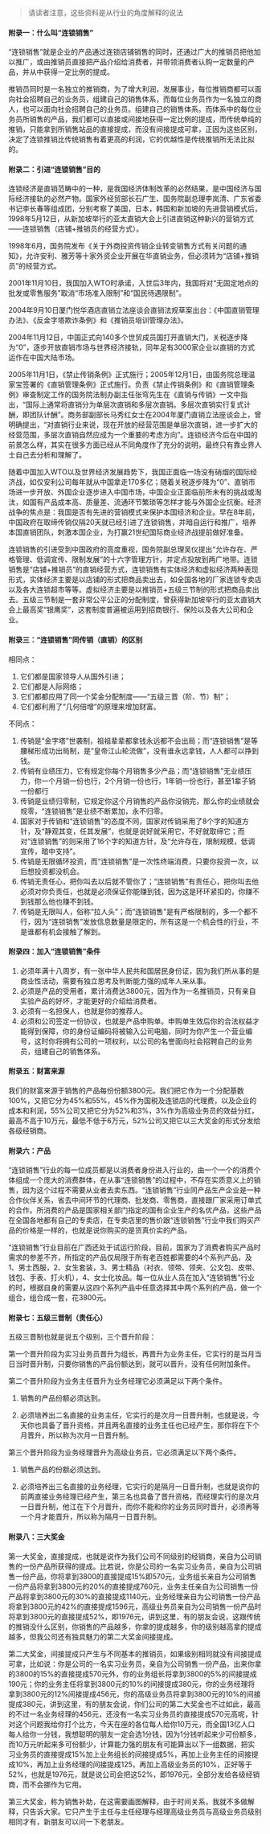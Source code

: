 > 请读者注意，这些资料是从行业的角度解释的说法

#### 附录一：什么叫“连锁销售”

“连锁销售”就是企业的产品通过连锁店铺销售的同时，还通过广大的推销员把他加以推广，或由推销员直接把产品介绍给消费者，并带领消费者认购一定数量的产品，并从中获得一定比例的提成。

推销员同时是一名独立的推销商，为了增大利润，发展事业，每位推销商都可以面向社会招聘自己的业务员，组建自己的销售体系，而每位业务员作为一名独立的商人，也可以面向社会招聘自己的业务员。组建自己的销售体系。而体系中的每位业务员所销售的产品，我们都可以直接或间接地获得一定比例的提成，而传统单纯的推销，只能拿到所销售站品的直接提成，而没有间接提成可拿，正因为这些区别，决定了连锁推销比传统销售有着更高的利润，它的优越性是传统推销所无法比拟的。

#### 附录二：引进“连锁销售”目的

连锁经济是直销范畴中的一种，是我国经济体制改革的必然结果，是中国经济与国际经济接轨的必然产物。国家外经贸部长石广生、国务院副总理李岚清、广东省委书记李长春等组成团，分别考察了美国，日本，韩国和新加坡的先进营销模式后，1998年5月12日，从新加坡举行的亚太直销大会上引进直销这种新兴的营销方式——连锁销售（店铺+推销员的经营方式）。

1998年6月，国务院发布《关于外商投资传销企业转变销售方式有关问题的通知》，允许安利、雅芳等十家外资企业开展在华直销业务，但必须转为“店铺+推销员”的经营方式。

2001年11月10日，我国加入WTO时承诺，入世后3年内，我国将对“无固定地点的批发或零售服务”取消“市场准入限制”和“国民待遇限制”。

2004年9月10日厦门悦华酒店直销立法座谈会直销法规草案出台：《中国直销管理办法》、《反金字塔欺诈条例》和《推销员培训管理办法》。

2004年11月12日，中国正式向140多个世贸成员国打开直销大门，关税逐步降为“0”，逐步开放直销市场与世界经济接轨，同年足有3000家企业以直销的方式运作在中国大陆市场。

2005年11月1日，《禁止传销条例》正式施行；2005年12月1日，由国务院总理温家宝签署的《直销管理条例》正式施行。负责《禁止传销条例》和《直销管理条例》审查制定工作的国务院法制办副主任张穹先生在《直销与传销》一文中指出，“国际上通常将直销分为单层次直销和多层次直销。多层次直销实行复式计酬，即团队计酬”。商务部副部长马秀红女士在2004年厦门直销立法座谈会上，曾明确提出，“对直销行业来说，现在开放的经营范围是单层次直销，进一步扩大的经营范围，多层次直销自然应成为一个重要的考虑方向”。连锁经济今后在中国的前景怎么样，其实在很多方面已经从不同角度作了充分的说明，最终只有靠业界人士自己去分析和理解了。

随着中国加入WTO以及世界经济发展趋势下，我国正面临一场没有硝烟的国际经济战，如仅安利公司每年就从中国拿走170多亿；随着关税逐步降为“0”、直销市场进一步开放、外国企业逐步进入中国市场，中国企业正面临前所未有的挑战或淘汰，如国有产品成本高、质量差、流通环节繁琐等怎样才能与外国企业抗衡。经济战争的焦点是：我国是否有先进的营销模式来保护本国经济和企业。早在8年前，中国政府在取缔传销仅隔20天就已经引进了连锁销售，并暗自运行和推广，培养本国直销团队，刺激本国企业，为打赢21世纪国际商业经济战提前做好准备。

连锁销售的引进受到中国政府的高度重视，国务院副总理吴仪提出“允许存在、严格管理、低调宣传、限制发展”的十六字管理方针，并定点投放到两广地带。连锁销售是“店铺+推销员”的直销经营方式，连锁销售有实体经济和虚拟经济两种表现形式，实体经济主要是以店铺的形式把商品卖出去，如全国各地的厂家连锁专卖店以及各大连锁超市等等。虚拟经济主要是以推销员+五级三节制的形式把商品卖出去。五级三节制是一套非常公平公正的分配制度，曾获得新加坡举行的亚太直销大会上最高奖“银鹰奖”，这套制度普遍被运用到招商银行、保险以及各大公司和企业。

#### 附录三：“连锁销售”同传销（直销）的区别

相同点：

1. 它们都是国家领导人从国外引进；
2. 它们都是人际网络；
3. 它们都都应用了同一个奖金分配制度——“五级三晋（阶、节）制”；
4. 它们都利用了“几何倍增”的原理来增加财富。

不同点：

1. 传销是“金字塔”世袭制，祖祖辈辈都拿钱永远都不会出局；而“连锁销售”是等腰梯形成功出局制，是“皇帝江山轮流做”，没有谁永远拿钱，人人都可以挣到钱。
2. 传销有业绩压力，它有规定你每个月销售多少产品；而“连锁销售”无业绩压力，你一个月销一份也行，2个月销一份也行，1年销一份也行，甚至1辈子销一份都行
3. 传销是业绩归零制，它规定你这个月销售的产品你没销完，那么你的业绩就会规零，“连锁销售”是业绩不断累加，永不归零。
4. 国家对于传销和“连锁销售”的态度不同，国家对传销采用了8个字的知道方针，及“静观其变，任其发展”，也就是说好就采用它，不好就取缔它；而对“连锁销售”的则采用了16个字的知道方针，及“允许存在，限制规模，低调宣传，暗中支持”。
5. 传销是无限循环投资，而“连锁销售”是一次性终端消费，只要你投资一次，以后想投资都没机会。
6. 传销无责任心，把你叫去以后就不管你了；“连锁销售”有责任心，把你叫去他必须对你负责任，也就是必须保证你能赚到钱，因为这是环环紧扣的，你赚不到钱那么他也赚不到钱。
7. 传销是无限叫人，俗称“拉人头”；而“连锁销售”是有严格限制的，多一个都不行，因为“连锁销售”发放信息数量是限定的，所有这是一个机会性的行业，不是谁都有机会接触了解到。

#### 附录四：加入“连锁销售”条件

1. 必须年满十八周岁，有一张中华人民共和国居民身份证，因为我们所从事的是商业性活动，需要有独立思考及判断能力强的成年人来从事。
2. 必须是产品的受用者，累计消费达3800元，因为作为一名推销员，只有亲自实验产品的好坏，才能更好的介绍给消费者。
3. 必须有一名担保人，也就是你的推荐人。
4. 必须和公司签定一份协议，也就是产品申购单。申购单生效后你的合法权益才能得到保障，你的身份证编码将被输入公司电脑，同时为你产生一个营业编号，这时你将拥有公司的一项权利，以公司的名誉面向社会招聘自己的业务员，组建自己的销售体系。

#### 附录五：财富来源

我们的财富来源于销售的产品每份份额3800元。我们把它作为一个分配基数100%，又把它分为45%和55%，45%作为国税及连锁店的代理费，以及企业的成本和利润，55%公司又把它分为52%和3%，3%作为高级业务员的效益分红，最高不高于10万元，最低不低于6万元，52%公司又把它以三大奖金的形式分发给各级经销商。

#### 附录六：产品

“连锁销售”行业的每一位成员都是以消费者身份进入行业的，由一个一个的消费个体组成一个庞大的消费群体，在从事“连锁销售”的过程中，不存在实质意义上的销售，因为这个过程不需要从业者去卖东西。“连锁销售”行业同产品生产企业是一种合作伙伴关系，省去中间环节的代理商、批发商、零售商，直接跟厂家采用订单式的合作。所消费的产品是国家相关部门指定的国有企业生产的名优产品，这些产品在全国各地都有自己的专卖店，在专卖店里的售价跟“连锁销售”行业中我们购买产品的价格是一样的，也就是说你购买的是货真价实的产品。

“连锁销售”行业目前在广西还处于试运行阶段，目前，国家为了消费者购买产品时需求的参差不齐，所指定的产品仅局限于所有老百姓都需要的4个系列产品，及1、男士西服，2、女生套装，3、男士精品（衬衣、领带、领夹、公文包、皮带、钱包、手表、打火机），4、女士化妆品。每一位从业人员在加入“连锁销售”行业的时，根据自身的需要从这四个系列产品中任意选择其中两个系列的产品，做一个组合，组合成一套，花3800元。

#### 附录七：五级三晋制（责任心）

五级三晋制也就是说五个级别，三个晋升阶段：

第一个晋升阶段为实习业务员晋升为组长，再晋升为业务主任，它实行的是当月当日当时晋升制，只要你销售的产品份额达到，就可以晋升，没有任何附加条件。

第二个晋升阶段为业务主任晋升为业务经理它必须满足以下两个条件。

1. 销售的产品份额必须达到。

2. 必须培养出二名直接的业务主任，它实行的是次月一日晋升制，也就是说，今天你也具备了晋升资格，并且两名直接的业务主任也已经产生，那你将在下个月晋升，所以称为次月一日晋升制。

第三个晋升阶段为业务经理晋升为高级业务员，它必须满足以下两个条件。

1. 销售产品的份额必须达到。

2. 必须培养出三名直接的业务经理，它实行的是隔月一日晋升制，也就是说你的前两直接业务经理已经产生，第三名也具备了晋升资格，而经理实行的是次月一日晋升制，他江在下个月晋升，而你不能和你的业务员同时晋升，必须再等一个月才能晋升，所以称为隔月一日晋升制。

#### 附录八：三大奖金

第一大奖金，直接提成，也就是说作为我们公司不同级别的经销商，亲自为公司销售的一份产品所获得的提成。比若说，你是公司的一名实习业务员，亲自为公司销售一份产品，你将拿到3800的直接提成15%即570元，业务组长亲自为公司销售一份产品将拿到3800元的20%的直接提成760元，业务主任亲自为公司销售一份产品将拿到3800元的30%的直接提成1140元，业务经理亲自为公司销售一份产品将拿到3800元的42%的直接提成1596元，高级业务员亲自为公司销售一份产品时将拿到3800元的直接提成52%，即1976元，讲到这里，有的朋友会说，这跟传统的推销没什么区别，你销售的产品越多，你拿的提成越多，你的级别越高拿的提成越多，但我公司还有独具魅力的第二大奖金间接提成。

第二大奖金，间接提成只产生与不同基本的推销员，如果级别相同就没有间接提成可拿，比如说：你是公司的一名实习业务员，亲自为公司销售一份产品，出来你拿的3800的15%的直接提成570元外，你的业务组长将拿到3800的5%的间接提成190元；你的业务主任将拿到3800元的10%的间接提成380元，你的业务经理将拿到3800元的12%间接提成456元，你的高级业务员将拿到3800元的10%的间接提成380元，讲到这里，有的朋友会说，你们公司的第二大奖金也不过如此，最高的不过一名业务经理的456元，还没有一名实习业务员的直接提成570元高呢，针对这个问题我给你打个比方，今天在座的各位每人给你10万元，而全国13亿人口每人给你一分钱，我想聪明的朋友一定会选1分钱，因为1分钱听起来少可份额多，而10万元听起来多可份额少，计算能力强的朋友有可能算出以下一组数据，把实习业务员的直接提成15%加上业务组长的间接提成5%，再加上业务主任的间接提成10%，再加上业务经理的间接提成125，再加上高级业务员的10%，正好等于52%，也就是1976元，就是说公司会把这52%，即1976元，全部分发给各级经销商，而不会挪作为它用。

第三大奖金，称为销售补助，在这需要画图解释，由于时间关系，我就不多做解释，只告诉大家。它只产生于主任与主任经理与经理高级业务员与高级业务员级别相同才有，新朋友可以问一下老朋友。
